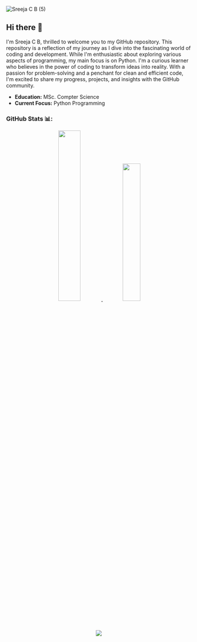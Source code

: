 
![Sreeja C B (5)](https://github.com/sreejacb/sreejacb/assets/101924446/43afb301-bd68-4339-8021-bb95b5fca454)


## Hi there 👋

I'm Sreeja C B, thrilled to welcome you to my GitHub repository. This repository is a reflection of my journey as I dive into the fascinating world of coding and development. While I'm enthusiastic about exploring various aspects of programming, my main focus is on Python.
I'm a curious learner who believes in the power of coding to transform ideas into reality. With a passion for problem-solving and a penchant for clean and efficient code, I'm excited to share my progress, projects, and insights with the GitHub community.

- **Education:** MSc. Compter Science 
- **Current Focus:** Python Programming

### GitHub Stats 📊:


<div align="center" >
<a  href="https://github.com/mkswagger">

<img src="https://github-readme-stats.vercel.app/api?username=sreejacb&include_all_commits=true&count_private=true&show_icons=true&line_height=20&title_color=7A7ADB&icon_color=2234AE&text_color=D3D3D3&bg_color=0,000000,130F40" width="34.5%">
<img src="https://github-readme-streak-stats.herokuapp.com/?user=sreejacb&theme=dark"  width="31%">
</a>




[![](https://visitcount.itsvg.in/api?id=sreejacb&label=Profile%20Views&color=12&icon=5&pretty=true)](https://visitcount.itsvg.in)

